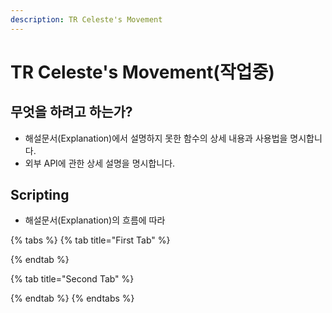 ```yaml
---
description: TR Celeste's Movement
---
```


# TR Celeste's Movement\(작업중\)

## 무엇을 하려고 하는가?

* 해설문서\(Explanation\)에서 설명하지 못한 함수의 상세 내용과 사용법을 명시합니다.
* 외부 API에 관한 상세 설명을 명시합니다.

## Scripting

* 해설문서\(Explanation\)의 흐름에 따라 

{% tabs %}
{% tab title="First Tab" %}

{% endtab %}

{% tab title="Second Tab" %}

{% endtab %}
{% endtabs %}

